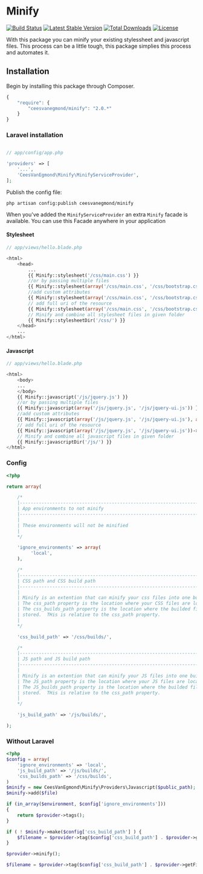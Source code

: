 # Minify

[![Build Status](https://travis-ci.org/ceesvanegmond/minify.svg?branch=master)](https://travis-ci.org/ceesvanegmond/minify)
[![Latest Stable Version](https://poser.pugx.org/ceesvanegmond/minify/v/stable.png)](https://packagist.org/packages/ceesvanegmond/minify)
[![Total Downloads](https://poser.pugx.org/ceesvanegmond/minify/downloads.png)](https://packagist.org/packages/ceesvanegmond/minify)
[![License](https://poser.pugx.org/ceesvanegmond/minify/license.png)](https://packagist.org/packages/ceesvanegmond/minify)

With this package you can minify your existing stylessheet and javascript files. This process can be a little tough, this package simplies this process and automates it.

## Installation

Begin by installing this package through Composer.

```js
{
    "require": {
    	"ceesvanegmond/minify": "2.0.*"
	}
}
```

### Laravel installation

```php

// app/config/app.php

'providers' => [
    '...',
    'CeesVanEgmond\Minify\MinifyServiceProvider',
];
```

Publish the config file:
```
php artisan config:publish ceesvanegmond/minify
```

When you've added the ```MinifyServiceProvider``` an extra ```Minify``` facade is available.
You can use this Facade anywhere in your application

#### Stylesheet
```php
// app/views/hello.blade.php

<html>
	<head>
		...
		{{ Minify::stylesheet('/css/main.css') }}
		//or by passing multiple files
		{{ Minify::stylesheet(array('/css/main.css', '/css/bootstrap.css')) }}
		//add custom attributes
		{{ Minify::stylesheet(array('/css/main.css', '/css/bootstrap.css'), array('foo' => 'bar')) }}
		// add full uri of the resource
		{{ Minify::stylesheet(array('/css/main.css', '/css/bootstrap.css'))->withFullUrl() }}		
		// Minify and combine all stylesheet files in given folder
		{{ Minify::stylesheetDir('/css/') }}
	</head>
	...
</html>

```

#### Javascript
```php
// app/views/hello.blade.php

<html>
	<body>
	...
	</body>
	{{ Minify::javascript('/js/jquery.js') }}
	//or by passing multiple files
	{{ Minify::javascript(array('/js/jquery.js', '/js/jquery-ui.js')) }}
	//add custom attributes
	{{ Minify::javascript(array('/js/jquery.js', '/js/jquery-ui.js'), array('bar' => 'baz')) }}
	// add full uri of the resource
	{{ Minify::javascript(array('/js/jquery.js', '/js/jquery-ui.js'))->withFullUrl() }}	
	// Minify and combine all javascript files in given folder
	{{ Minify::javascriptDir('/js/') }}
</html>

```

### Config
```php
<?php

return array(

    /*
    |--------------------------------------------------------------------------
    | App environments to not minify
    |--------------------------------------------------------------------------
    |
    | These environments will not be minified
    |
    */

    'ignore_environments' => array(
	     'local',
    ),

    /*
    |--------------------------------------------------------------------------
    | CSS path and CSS build path
    |--------------------------------------------------------------------------
    |
    | Minify is an extention that can minify your css files into one build file.
    | The css_path property is the location where your CSS files are located
    | The css_builds_path property is the location where the builded files are
    | stored.  THis is relative to the css_path property.
    |
    */

    'css_build_path' => '/css/builds/',

    /*
    |--------------------------------------------------------------------------
    | JS path and JS build path
    |--------------------------------------------------------------------------
    |
    | Minify is an extention that can minify your JS files into one build file.
    | The JS_path property is the location where your JS files are located
    | The JS_builds_path property is the location where the builded files are
    | stored.  THis is relative to the css_path property.
    |
    */

    'js_build_path' => '/js/builds/',

);
```

### Without Laravel

```php
<?php
$config = array(
	'ignore_environments' => 'local',
	'js_build_path' => '/js/builds/',
	'css_builds_path' => '/css/builds',
)
$minify = new CeesVanEgmond\Minify\Providers\Javascript($public_path);
$minify->add($file)

if (in_array($environment, $config['ignore_environments']))
{
    return $provider->tags();
}

if ( ! $minify->make($config['css_build_path'] ) {
	$filename = $provider->tag($config['css_build_path'] . $provider->getFilename());
}

$provider->minify();

$filename = $provider->tag($config['css_build_path'] . $provider->getFilename());
        
```
